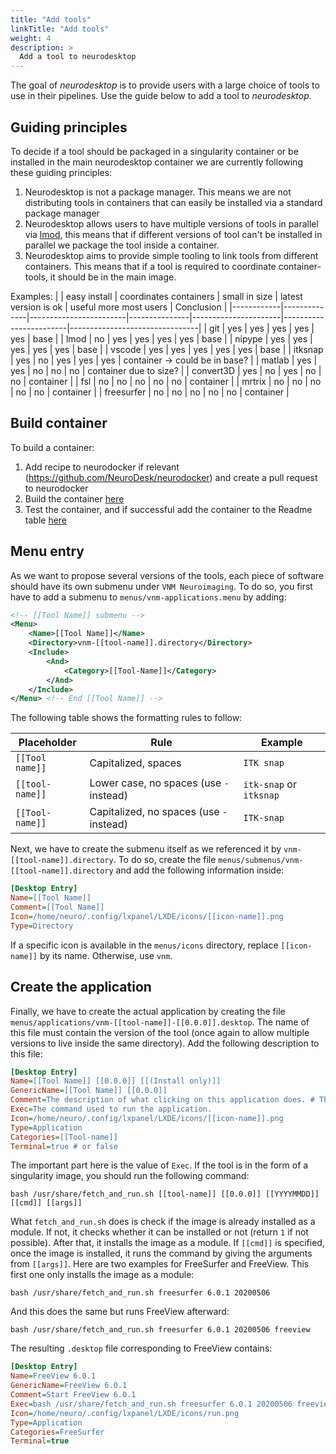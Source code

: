 ```yaml
---
title: "Add tools"
linkTitle: "Add tools"
weight: 4
description: >
  Add a tool to neurodesktop
---
```


The goal of *neurodesktop* is to provide users with a large choice of tools to use in their pipelines.
Use the guide below to add a tool to *neurodesktop*. 

## Guiding principles 
To decide if a tool should be packaged in a singularity container or be installed in the main neurodesktop container we are currently following these guiding principles:
1) Neurodesktop is not a package manager. This means we are not distributing tools in containers that can easily be installed via a standard package manager 
2) Neurodesktop allows users to have multiple versions of tools in parallel via [lmod]( https://lmod.readthedocs.io/en/latest/), this means that if different versions of tool can't be installed in parallel we package the tool inside a container.
3) Neurodesktop aims to provide simple tooling to link tools from different containers. This means that if a tool is required to coordinate container-tools, it should be in the main image.


Examples:
|            | easy install | coordinates containers | small in size | latest version is ok | useful more most users | Conclusion                     |
|------------|--------------|------------------------|---------------|----------------------|------------------------|--------------------------------|
| git        | yes          | yes                    | yes           | yes                  | yes                    | base                           |
| lmod       | no           | yes                    | yes           | yes                  | yes                    | base                           |
| nipype     | yes          | yes                    | yes           | yes                  | yes                    | base                           |
| vscode     | yes          | yes                    | yes           | yes                  | yes                    | base                           |
| itksnap    | yes          | no                     | yes           | yes                  | yes                    | container -> could be in base? |
| matlab     | yes          | yes                    | no            | no                   | no                     | container due to size?         |
| convert3D  | yes          | no                     | yes           | no                   | no                     | container                      |
| fsl        | no           | no                     | no            | no                   | no                     | container                      |
| mrtrix     | no           | no                     | no            | no                   | no                     | container                      |
| freesurfer | no           | no                     | no            | no                   | no                     | container                      |


## Build container
To build a container:
1) Add recipe to neurodocker if relevant (https://github.com/NeuroDesk/neurodocker) and create a pull request to neurodocker
2) Build the container [here]( https://github.com/NeuroDesk/caid)
3) Test the container, and if successful add the container to the Readme table [here](https://github.com/NeuroDesk/neurodesk)


## Menu entry
As we want to propose several versions of the tools, each piece of software should have its own submenu under `VNM Neuroimaging`.
To do so, you first have to add a submenu to `menus/vnm-applications.menu` by adding:
```xml
<!-- [[Tool Name]] submenu -->
<Menu>
    <Name>[[Tool Name]]</Name>
    <Directory>vnm-[[tool-name]].directory</Directory>
    <Include>
        <And>
            <Category>[[Tool-Name]]</Category>
        </And>
    </Include>
</Menu> <!-- End [[Tool Name]] -->
```
The following table shows the formatting rules to follow:

Placeholder | Rule | Example
------------|------|---------
`[[Tool name]]` | Capitalized, spaces | `ITK snap`
`[[tool-name]]` | Lower case, no spaces (use `-` instead) | `itk-snap` or `itksnap`
`[[Tool-name]]` | Capitalized, no spaces (use `-` instead) | `ITK-snap`

Next, we have to create the submenu itself as we referenced it by `vnm-[[tool-name]].directory`. To do so, create the file `menus/submenus/vnm-[[tool-name]].directory` and add the following information inside:
```ini
[Desktop Entry]
Name=[[Tool Name]]
Comment=[[Tool Name]]
Icon=/home/neuro/.config/lxpanel/LXDE/icons/[[icon-name]].png
Type=Directory
```
If a specific icon is available in the `menus/icons` directory, replace `[[icon-name]]` by its name. Otherwise, use `vnm`.

## Create the application

Finally, we have to create the actual application by creating the file `menus/applications/vnm-[[tool-name]]-[[0.0.0]].desktop`. The name of this file must contain the version of the tool (once again to allow multiple versions to live inside the same directory). Add the following description to this file:
```ini
[Desktop Entry]
Name=[[Tool Name]] [[0.0.0]] [[(Install only)]]
GenericName=[[Tool Name]] [[0.0.0]]
Comment=The description of what clicking on this application does. # This will be the tooltip of the application.
Exec=The command used to run the application.
Icon=/home/neuro/.config/lxpanel/LXDE/icons/[[icon-name]].png
Type=Application
Categories=[[Tool-name]]
Terminal=true # or false
```

The important part here is the value of `Exec`. If the tool is in the form of a singularity image, you should run the following command:
```shell
bash /usr/share/fetch_and_run.sh [[tool-name]] [[0.0.0]] [[YYYYMMDD]] [[cmd]] [[args]]
```
What `fetch_and_run.sh` does is check if the image is already installed as a module. If not, it checks whether it can be installed or not (return `1` if not possible). After that, it installs the image as a module.
If `[[cmd]]` is specified, once the image is installed, it runs the command by giving the arguments from `[[args]]`.
Here are two examples for FreeSurfer and FreeView. This first one only installs the image as a module:
```shell
bash /usr/share/fetch_and_run.sh freesurfer 6.0.1 20200506
```
And this does the same but runs FreeView afterward:
```shell
bash /usr/share/fetch_and_run.sh freesurfer 6.0.1 20200506 freeview
```

The resulting `.desktop` file corresponding to FreeView contains:
```ini
[Desktop Entry]
Name=FreeView 6.0.1
GenericName=FreeView 6.0.1
Comment=Start FreeView 6.0.1
Exec=bash /usr/share/fetch_and_run.sh freesurfer 6.0.1 20200506 freeview
Icon=/home/neuro/.config/lxpanel/LXDE/icons/run.png
Type=Application
Categories=FreeSurfer
Terminal=true
```
